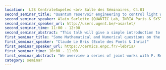 ```yaml
---
location:  L2S CentraleSupelec <br> Salle des Séminaires, C4.01
second_seminar_title: "Quantum reservoir engineering to control light with atoms."
second_seminar_speaker: Alain Sarlette (QUANTIC Lab, INRIA Paris & SYSTeMS research group, Ghent University)
second_seminar_speaker_url: http://users.ugent.be/~asarlet/
second_seminar_time: 11:00 - 12:00
second_seminar_abstract: "This talk will give a simple introduction to a quantum stabilization technique called <em>reservoir engineering</em>, which builds on the dissipation induced on a target system by its interaction with an open auxiliary system. We will introduce the technique, recall some older results obtained in our group and finally present our latest results in which we study the effect on the target system, of entanglement <em>in time</em> in the auxiliary system. This is joint work with my postdoc Zibo Miao."
first_seminar_title: "Some Mathematical and Numerical questions on the Lindblad equation. Application to Quantum control."
first_seminar_speaker: "Claude Le Bris (Ecole des Ponts & Inria)"
first_seminar_speaker_url: https://cermics.enpc.fr/~lebris/
first_seminar_time: 10:00 - 11:00
first_seminar_abstract: "We overview a series of joint works with P. Rouchon (Mines de Paris) and other collaborators devoted to the mathematical analysis and the numerical simulation of high-dimensional Lindblad equations. These equations rule the time evolution of density matrices of open quantum systems. The numerical techniques we present aim at adaptively constructing a low-rank approximation of the density matrices, deriving an evolution equation for this reduced model, and using it as a surrogate model for the original evolution. Alternately, using that reduced model, we also consider and improve advanced Monte-Carlo type techniques that simulate the stochastic system of equations equivalent to the Lindblad equation. The practically relevant setting where we test our approaches arises in stabilization/control problems for quantum optics and circuits. We believe that, interestingly, our approaches may be readily adapted to problems involving the simulation and control of the evolution of density matrices in other contexts."
category: seminar
---
```

